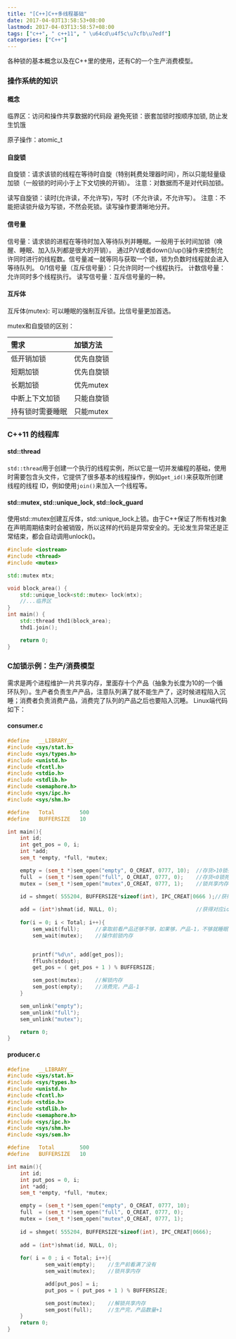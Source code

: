 ```yaml
---
title: "[C++]C++多线程基础"
date: 2017-04-03T13:58:53+08:00
lastmod: 2017-04-03T13:58:57+08:00
tags: ["c++", " c++11", " \u64cd\u4f5c\u7cfb\u7edf"]
categories: ["C++"]
---
```


各种锁的基本概念以及在C++里的使用，还有C的一个生产消费模型。
<!-- more -->
### 操作系统的知识

#### 概念
临界区：访问和操作共享数据的代码段
避免死锁：嵌套加锁时按顺序加锁, 防止发生饥饿

原子操作：atomic_t 

#### 自旋锁
自旋锁：请求该锁的线程在等待时自旋（特别耗费处理器时间），所以只能轻量级加锁（一般锁的时间小于上下文切换的开销）。
注意：对数据而不是对代码加锁。

读写自旋锁：读时(允许读，不允许写)，写时（不允许读，不允许写）。
注意：不能把读锁升级为写锁，不然会死锁。读写操作要清晰地分开。

#### 信号量
信号量：请求锁的进程在等待时加入等待队列并睡眠。一般用于长时间加锁（唤醒、睡眠、加入队列都是很大的开销）。
通过P/V或者down()/up()操作来控制允许同时进行的线程数。信号量减一就等同与获取一个锁，锁为负数时线程就会进入等待队列。
0/1信号量（互斥信号量）：只允许同时一个线程执行。
计数信号量：允许同时多个线程执行。
读写信号量：互斥信号量的一种。

#### 互斥体
互斥体(mutex): 可以睡眠的强制互斥锁。比信号量更加首选。

mutex和自旋锁的区别：

|需求|加锁方法|
|:---|:---|
|低开销加锁|优先自旋锁|
|短期加锁|优先自旋锁|
|长期加锁|优先mutex|
|中断上下文加锁|只能自旋锁|
|持有锁时需要睡眠|只能mutex|

### C++11 的线程库

#### std::thread
`std::thread`用于创建一个执行的线程实例，所以它是一切并发编程的基础，使用时需要包含头文件，它提供了很多基本的线程操作，例如`get_id()`来获取所创建线程的线程 ID，例如使用`join()`来加入一个线程等。

#### std::mutex, std::unique_lock, std::lock_guard
使用std::mutex创建互斥体，std::unique_lock上锁。由于C++保证了所有栈对象在声明周期结束时会被销毁，所以这样的代码是异常安全的。无论发生异常还是正常结束，都会自动调用unlock()。
```cpp
#include <iostream>
#include <thread>
#include <mutex>

std::mutex mtx;

void block_area() {
    std::unique_lock<std::mutex> lock(mtx);
    //...临界区
}
int main() {
    std::thread thd1(block_area);
    thd1.join();

    return 0;
}
```

### C加锁示例：生产/消费模型
需求是两个进程维护一片共享内存，里面存十个产品（抽象为长度为10的一个循环队列）。生产者负责生产产品，注意队列满了就不能生产了，这时候进程陷入沉睡；消费者负责消费产品，消费完了队列的产品之后也要陷入沉睡。
Linux端代码如下：
#### consumer.c
```cpp
#define   __LIBRARY__
#include <sys/stat.h>
#include <sys/types.h>
#include <unistd.h>
#include <fcntl.h>
#include <stdio.h>
#include <stdlib.h>
#include <semaphore.h>
#include <sys/ipc.h>
#include <sys/shm.h>

#define   Total        500
#define   BUFFERSIZE   10

int main(){
    int id;
    int get_pos = 0, i;
    int *add;
    sem_t *empty, *full, *mutex;

    empty = (sem_t *)sem_open("empty", O_CREAT, 0777, 10);  //存货>10锁死(锁生产者)
    full  = (sem_t *)sem_open("full", O_CREAT, 0777, 0);    //存货<0锁死(锁消费者)
    mutex = (sem_t *)sem_open("mutex",O_CREAT, 0777, 1);    //锁共享内存(都要锁)

    id = shmget( 555204, BUFFERSIZE*sizeof(int), IPC_CREAT|0666 );//获得共享内存id
	
    add = (int*)shmat(id, NULL, 0);                         //获得对应id的内存的真实地址
	
    for(i = 0; i < Total; i++){
        sem_wait(full);     //拿取前看产品还够不够，如果够，产品-1，不够就睡眠
        sem_wait(mutex);    //操作前锁内存


        printf("%d\n", add[get_pos]);
        fflush(stdout);
        get_pos = ( get_pos + 1 ) % BUFFERSIZE;

        sem_post(mutex);    //解锁内存
        sem_post(empty);    //消费完，产品-1
    }

    sem_unlink("empty");
    sem_unlink("full");
    sem_unlink("mutex");

    return 0;
}
```
#### producer.c

```cpp
#define   __LIBRARY__
#include <sys/stat.h>
#include <sys/types.h>
#include <unistd.h>
#include <fcntl.h>
#include <stdio.h>
#include <stdlib.h>
#include <semaphore.h>
#include <sys/ipc.h>
#include <sys/shm.h>
#include <sys/sem.h>

#define   Total        500
#define   BUFFERSIZE   10

int main(){
    int id;
    int put_pos = 0, i;
    int *add;
    sem_t *empty, *full, *mutex;

    empty = (sem_t *)sem_open("empty", O_CREAT, 0777, 10);
    full  = (sem_t *)sem_open("full", O_CREAT, 0777, 0);
    mutex = (sem_t *)sem_open("mutex",O_CREAT, 0777, 1);
	
    id = shmget( 555204, BUFFERSIZE*sizeof(int), IPC_CREAT|0666);  
	
    add = (int*)shmat(id, NULL, 0);
	
    for( i = 0 ; i < Total; i++){
            sem_wait(empty);    //生产前看满了没有
            sem_wait(mutex);    //锁共享内存

            add[put_pos] = i;
            put_pos = ( put_pos + 1 ) % BUFFERSIZE;

            sem_post(mutex);    //解锁共享内存
            sem_post(full);     //生产完，产品数量+1
    }
    return 0;
}
```